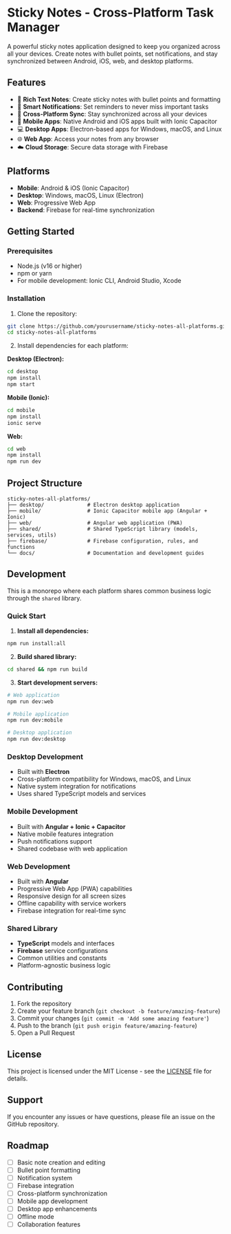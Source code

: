 # Sticky Notes - Cross-Platform Task Manager

A powerful sticky notes application designed to keep you organized across all your devices. Create notes with bullet points, set notifications, and stay synchronized between Android, iOS, web, and desktop platforms.

## Features

- 📝 **Rich Text Notes**: Create sticky notes with bullet points and formatting
- 🔔 **Smart Notifications**: Set reminders to never miss important tasks
- 🔄 **Cross-Platform Sync**: Stay synchronized across all your devices
- 📱 **Mobile Apps**: Native Android and iOS apps built with Ionic Capacitor
- 💻 **Desktop Apps**: Electron-based apps for Windows, macOS, and Linux
- 🌐 **Web App**: Access your notes from any browser
- ☁️ **Cloud Storage**: Secure data storage with Firebase

## Platforms

- **Mobile**: Android & iOS (Ionic Capacitor)
- **Desktop**: Windows, macOS, Linux (Electron)
- **Web**: Progressive Web App
- **Backend**: Firebase for real-time synchronization

## Getting Started

### Prerequisites

- Node.js (v16 or higher)
- npm or yarn
- For mobile development: Ionic CLI, Android Studio, Xcode

### Installation

1. Clone the repository:
```bash
git clone https://github.com/yourusername/sticky-notes-all-platforms.git
cd sticky-notes-all-platforms
```

2. Install dependencies for each platform:

**Desktop (Electron):**
```bash
cd desktop
npm install
npm start
```

**Mobile (Ionic):**
```bash
cd mobile
npm install
ionic serve
```

**Web:**
```bash
cd web
npm install
npm run dev
```

## Project Structure

```
sticky-notes-all-platforms/
├── desktop/              # Electron desktop application
├── mobile/               # Ionic Capacitor mobile app (Angular + Ionic)
├── web/                  # Angular web application (PWA)
├── shared/               # Shared TypeScript library (models, services, utils)
├── firebase/             # Firebase configuration, rules, and functions
└── docs/                 # Documentation and development guides
```

## Development

This is a monorepo where each platform shares common business logic through the `shared` library.

### Quick Start

1. **Install all dependencies:**
```bash
npm run install:all
```

2. **Build shared library:**
```bash
cd shared && npm run build
```

3. **Start development servers:**
```bash
# Web application
npm run dev:web

# Mobile application  
npm run dev:mobile

# Desktop application
npm run dev:desktop
```

### Desktop Development
- Built with **Electron**
- Cross-platform compatibility for Windows, macOS, and Linux
- Native system integration for notifications
- Uses shared TypeScript models and services

### Mobile Development
- Built with **Angular + Ionic + Capacitor**
- Native mobile features integration
- Push notifications support
- Shared codebase with web application

### Web Development
- Built with **Angular**
- Progressive Web App (PWA) capabilities
- Responsive design for all screen sizes
- Offline capability with service workers
- Firebase integration for real-time sync

### Shared Library
- **TypeScript** models and interfaces
- **Firebase** service configurations  
- Common utilities and constants
- Platform-agnostic business logic

## Contributing

1. Fork the repository
2. Create your feature branch (`git checkout -b feature/amazing-feature`)
3. Commit your changes (`git commit -m 'Add some amazing feature'`)
4. Push to the branch (`git push origin feature/amazing-feature`)
5. Open a Pull Request

## License

This project is licensed under the MIT License - see the [LICENSE](LICENSE) file for details.

## Support

If you encounter any issues or have questions, please file an issue on the GitHub repository.

## Roadmap

- [ ] Basic note creation and editing
- [ ] Bullet point formatting
- [ ] Notification system
- [ ] Firebase integration
- [ ] Cross-platform synchronization
- [ ] Mobile app development
- [ ] Desktop app enhancements
- [ ] Offline mode
- [ ] Collaboration features